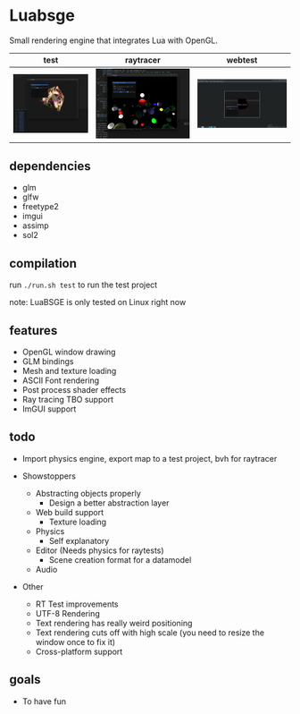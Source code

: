 # Luabsge

Small rendering engine that integrates Lua with OpenGL.<br/>

| test                                                  | raytracer                                                |  webtest                                                  |
| ----------------------------------------------------- | -------------------------------------------------------- |  ----------------------------------------------------- | 
| ![Test project](repo/luabsge.png)                          | ![Ray tracer](repo/luabsge_2.png)                   |  ![Test project](repo/webtest.png)                     |

## dependencies

-   glm
-   glfw
-   freetype2
-   imgui
-   assimp
-   sol2

## compilation

run `./run.sh test` to run the test project

note: LuaBSGE is only tested on Linux right now

## features

-   OpenGL window drawing
-   GLM bindings
-   Mesh and texture loading
-   ASCII Font rendering
-   Post process shader effects
-   Ray tracing TBO support
-   ImGUI support

## todo

-   Import physics engine, export map to a test project, bvh for raytracer

-   Showstoppers
    -   Abstracting objects properly
        -   Design a better abstraction layer
    -   Web build support
        -   Texture loading
    -   Physics
        -   Self explanatory
    -   Editor (Needs physics for raytests)
        -   Scene creation format for a datamodel
    -   Audio
-   Other
    -   RT Test improvements
    -   UTF-8 Rendering
    -   Text rendering has really weird positioning
    -   Text rendering cuts off with high scale (you need to resize the window once to fix it)
    -   Cross-platform support

## goals

-   To have fun
